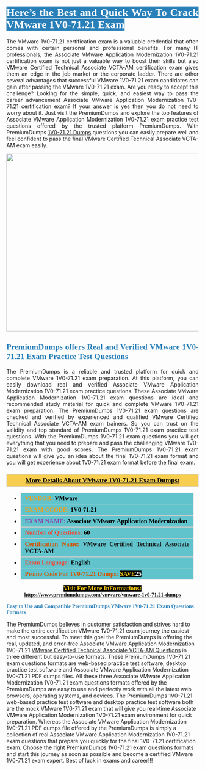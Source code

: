 <h1 style="text-align: justify;"><span style="color:#ffffff;"><span style="font-family:Georgia,serif;"><strong><span style="background-color:#2980b9;">Here’s the Best and Quick Way To Crack VMware 1V0-71.21 Exam</span></strong></span></span></h1>

<p style="text-align: justify;">The VMware 1V0-71.21 certification exam is a valuable credential that often comes with certain personal and professional benefits. For many IT professionals, the Associate VMware Application Modernization 1V0-71.21 certification exam is not just a valuable way to boost their skills but also VMware Certified Technical Associate VCTA-AM certification exam gives them an edge in the job market or the corporate ladder. There are other several advantages that successful VMware 1V0-71.21 exam candidates can gain after passing the VMware 1V0-71.21 exam. Are you ready to accept this challenge? Looking for the simple, quick, and easiest way to pass the career advancement Associate VMware Application Modernization 1V0-71.21 certification exam? If your answer is yes then you do not need to worry about it. Just visit the PremiumDumps and explore the top features of Associate VMware Application Modernization 1V0-71.21 exam practice test questions offered by the trusted platform PremiumDumps. With PremiumDumps <a href="https://www.premiumdumps.com/vmware/vmware-1v0-71.21-dumps">1V0-71.21 Dumps</a> questions you can easily prepare well and feel confident to pass the final VMware Certified Technical Associate VCTA-AM exam easily.</p>

<p style="text-align: center;"><a href="https://www.premiumdumps.com/vmware/vmware-1v0-71.21-dumps"><img alt="" src="https://i.imgur.com/KJGzbJ2.jpeg" style="width: 700px; height: 465px;" /></a></p>

<h2 style="text-align: justify;"><span style="color:#2980b9;"><span style="font-family:Georgia,serif;"><strong>PremiumDumps offers Real and Verified VMware 1V0-71.21 Exam Practice Test Questions</strong></span></span></h2>

<p style="text-align: justify;">The PremiumDumps is a reliable and trusted platform for quick and complete VMware 1V0-71.21 exam preparation. At this platform, you can easily download real and verified Associate VMware Application Modernization 1V0-71.21 exam practice questions. These Associate VMware Application Modernization 1V0-71.21 exam questions are ideal and recommended study material for quick and complete VMware 1V0-71.21 exam preparation. The PremiumDumps 1V0-71.21 exam questions are checked and verified by experienced and qualified VMware Certified Technical Associate VCTA-AM exam trainers. So you can trust on the validity and top standard of PremiumDumps 1V0-71.21 exam practice test questions. With the PremiumDumps 1V0-71.21 exam questions you will get everything that you need to prepare and pass the challenging VMware 1V0-71.21 exam with good scores. The PremiumDumps 1V0-71.21 exam questions will give you an idea about the final 1V0-71.21 exam format and you will get experience about 1V0-71.21 exam format before the final exam.</p>

<h3 style="background: #f7ce50; border: 1px solid rgb(204, 204, 204); padding: 5px 10px; text-align: center;"><span style="font-family:Georgia,serif;"><u><u><span style="color:#000000;"><span style="font-size:11pt"><span style="line-height:normal"><b><span style="font-size:13.0pt"><span cambria="">More Details About VMware 1V0-71.21 Exam Dumps:</span></span></b></span></span></span></u></u></span></h3>

<ul>
	<li style="margin:0cm 10pt">
	<div style="background:#61c4cd; border: 1px solid rgb(204, 204, 204); padding: 5px 10px; text-align: justify;"><span style="font-family:Georgia,serif;"><span style="font-size:11pt"><span style="line-height:normal"><b><span style="font-size:12.0pt"><span new="" roman="" times=""><span style="color:#f39c12;">VENDOR:</span> <span style="color:#000000;">VMware</span></span></span></b></span></span></span></div>
	</li>
	<li style="margin:0cm 10pt">
	<div style="background: #61c4cd; border: 1px solid rgb(204, 204, 204); padding: 5px 10px; text-align: justify;"><span style="font-family:Georgia,serif;"><span style="font-size:11pt"><span style="line-height:normal"><b><span style="font-size:12.0pt"><span new="" roman="" times=""><span style="color:#f39c12;">EXAM CCODE:</span> <span style="color:#000000;">1V0-71.21</span></span></span></b></span></span></span></div>
	</li>
	<li style="margin:0cm 10pt">
	<div style="background: #61c4cd; border: 1px solid rgb(204, 204, 204); padding: 5px 10px; text-align: justify;"><span style="font-family:Georgia,serif;"><span style="font-size:11pt"><span style="line-height:normal"><b><span style="font-size:12.0pt"><span new="" roman="" times=""><span style="color:#8e44ad;">EXAM NAME:</span> <span style="color:#000000;">Associate VMware Application Modernization</span></span></span></b></span></span></span></div>
	</li>
	<li style="margin:0cm 10pt">
	<div style="background: #61c4cd; border: 1px solid rgb(204, 204, 204); padding: 5px 10px;"><span style="font-family:Georgia,serif;"><span style="font-size:11pt"><span style="line-height:normal"><b><span style="font-size:12.0pt"><span new="" roman="" times=""><span style="color:#e74c3c;">Number of Questions:</span><span style="color:#000000;"><span style="color:#f1c40f;"> </span>60</span></span></span></b></span></span></span></div>
	</li>
	<li style="margin:0cm 10pt">
	<div style="background: #61c4cd; border: 1px solid rgb(204, 204, 204); padding: 5px 10px; text-align: justify;"><span style="font-family:Georgia,serif;"><span style="font-size:11pt"><span style="line-height:normal"><b><span style="font-size:12.0pt"><span new="" roman="" times=""><span style="color:#d35400;">Certification Name:</span> VMware Certified Technical Associate VCTA-AM</span></span></b></span></span></span></div>
	</li>
	<li style="margin:0cm 10pt">
	<div style="background: #61c4cd; border: 1px solid rgb(204, 204, 204); padding: 5px 10px; text-align: justify;"><span style="font-family:Georgia,serif;"><span style="font-size:11pt"><span style="line-height:normal"><b><span style="font-size:12.0pt"><span new="" roman="" times=""><span style="color:#e74c3c;">Exam Language:</span> <span style="color:#000000;">English</span></span></span></b></span></span></span></div>
	</li>
	<li style="margin:0cm 10pt">
	<div style="background: #61c4cd; border: 1px solid rgb(204, 204, 204); padding: 5px 10px;"><span style="font-family:Georgia,serif;"><span style="font-size:11pt"><span style="line-height:normal"><b><span style="font-size:12.0pt"><span new="" roman="" times=""><span style="color:#d35400;">Promo Code For 1V0-71.21 Dumps:</span><span style="color:#f1c40f;"> <span style="background-color:#000000;">SAVE</span></span><span style="color:#ffffff;"><span style="background-color:#000000;">25</span></span></span></span></b></span></span></span></div>
	</li>
</ul>

<p style="text-align: center;"><span style="font-family:Georgia,serif;"><strong><span style="font-size:16px;"><span style="color:#f1c40f;"><span style="background-color:#000000;">Visit For More InFormations:</span></span></span> <a href="https://www.premiumdumps.com/vmware/vmware-1v0-71.21-dumps">https://www.premiumdumps.com/vmware/vmware-1v0-71.21-dumps</a></strong></span></p>

<p><span style="color:#2980b9;"><span style="font-family:Georgia,serif;"><strong><strong><strong>Easy to Use and Compatible PremiumDumps VMware 1V0-71.21 Exam Questions Formats</strong></strong></strong></span></span></p>

<p>The PremiumDumps believes in customer satisfaction and strives hard to make the entire certification VMware 1V0-71.21 exam journey the easiest and most successful. To meet this goal the PremiumDumps is offering the real, updated, and error-free Associate VMware Application Modernization 1V0-71.21 <a href="https://www.premiumdumps.com/vmware/vmware-certified-technical-associate-dumps">VMware Certified Technical Associate VCTA-AM Questions</a> in three different but easy-to-use formats. These PremiumDumps 1V0-71.21 exam questions formats are web-based practice test software, desktop practice test software and Associate VMware Application Modernization 1V0-71.21 PDF dumps files. All these three Associate VMware Application Modernization 1V0-71.21 exam questions formats offered by the PremiumDumps are easy to use and perfectly work with all the latest web browsers, operating systems, and devices. The PremiumDumps 1V0-71.21 web-based practice test software and desktop practice test software both are the mock VMware 1V0-71.21 exam that will give you real-time Associate VMware Application Modernization 1V0-71.21 exam environment for quick preparation. Whereas the Associate VMware Application Modernization 1V0-71.21 PDF dumps file offered by the PremiumDumps is simply a collection of real Associate VMware Application Modernization 1V0-71.21 exam questions that prepare you quickly for the final 1V0-71.21 certification exam. Choose the right PremiumDumps 1V0-71.21 exam questions formats and start this journey as soon as possible and become a certified VMware 1V0-71.21 exam expert. Best of luck in exams and career!!!</p>
